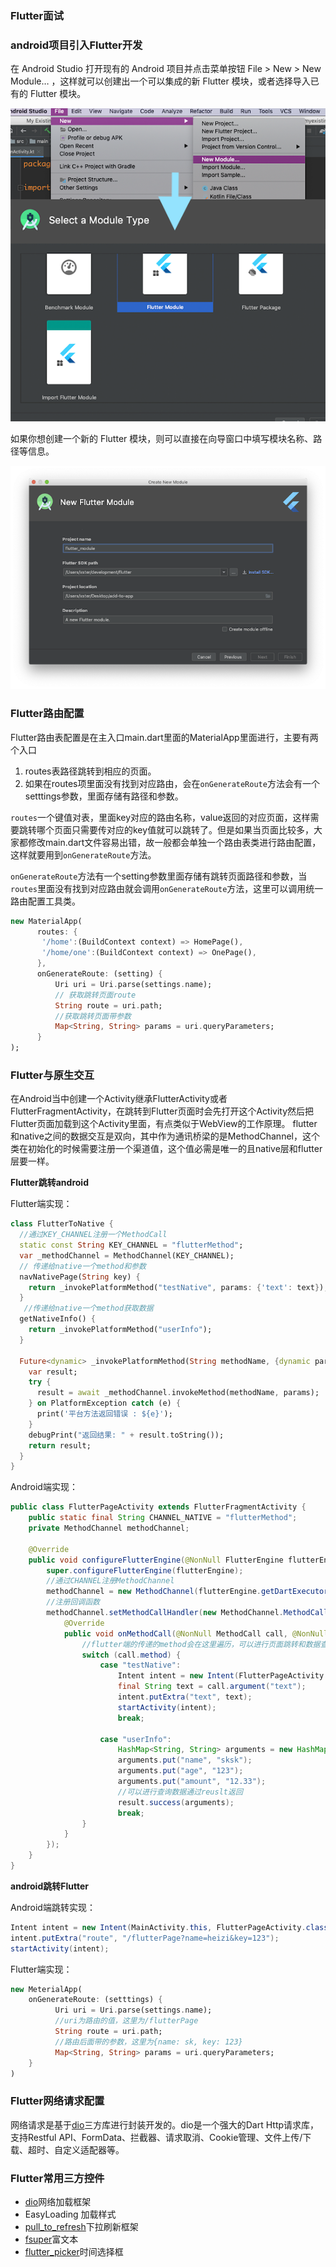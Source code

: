 ### Flutter面试



### android项目引入Flutter开发

在 Android Studio 打开现有的 Android 项目并点击菜单按钮 File > New > New Module… ，这样就可以创建出一个可以集成的新 Flutter 模块，或者选择导入已有的 Flutter 模块。

![](..\images\引入flutter项目1.png)

如果你想创建一个新的 Flutter 模块，则可以直接在向导窗口中填写模块名称、路径等信息。

![](..\images\引入flutter项目2.png)



### Flutter路由配置

Flutter路由表配置是在主入口main.dart里面的MaterialApp里面进行，主要有两个入口
1.  routes表路径跳转到相应的页面。
2.  如果在routes项里面没有找到对应路由，会在`onGenerateRoute`方法会有一个setttings参数，里面存储有路径和参数。

`routes`一个键值对表，里面key对应的路由名称，value返回的对应页面，这样需要跳转哪个页面只需要传对应的key值就可以跳转了。但是如果当页面比较多，大家都修改main.dart文件容易出错，故一般都会单独一个路由表类进行路由配置，这样就要用到`onGenerateRoute`方法。

`onGenerateRoute`方法有一个setting参数里面存储有跳转页面路径和参数，当`routes`里面没有找到对应路由就会调用`onGenerateRoute`方法，这里可以调用统一路由配置工具类。

```dart
new MaterialApp(
      routes: {
       '/home':(BuildContext context) => HomePage(),
       '/home/one':(BuildContext context) => OnePage(),
      },
      onGenerateRoute: (setting) {
          Uri uri = Uri.parse(settings.name);
          // 获取跳转页面route
          String route = uri.path;
          //获取跳转页面带参数
          Map<String, String> params = uri.queryParameters;
      }
);
```

### Flutter与原生交互

在Android当中创建一个Activity继承FlutterActivity或者FlutterFragmentActivity，在跳转到Flutter页面时会先打开这个Activity然后把Flutter页面加载到这个Activity里面，有点类似于WebView的工作原理。
flutter和native之间的数据交互是双向，其中作为通讯桥梁的是MethodChannel，这个类在初始化的时候需要注册一个渠道值，这个值必需是唯一的且native层和flutter层要一样。

**Flutter跳转android**

Flutter端实现：

````dart
class FlutterToNative {
  //通过KEY_CHANNEL注册一个MethodCall
  static const String KEY_CHANNEL = "flutterMethod";
  var _methodChannel = MethodChannel(KEY_CHANNEL);
  // 传递给native一个method和参数
  navNativePage(String key) {
    return _invokePlatformMethod("testNative", params: {'text': text});
  }
   //传递给native一个method获取数据
  getNativeInfo() {
    return _invokePlatformMethod("userInfo");
  }

  Future<dynamic> _invokePlatformMethod(String methodName, {dynamic params}) async {
    var result;
    try {
      result = await _methodChannel.invokeMethod(methodName, params);
    } on PlatformException catch (e) {
      print('平台方法返回错误 : ${e}');
    }
    debugPrint("返回结果: " + result.toString());
    return result;
  }
}
````

Android端实现：

````java
public class FlutterPageActivity extends FlutterFragmentActivity {
    public static final String CHANNEL_NATIVE = "flutterMethod";
    private MethodChannel methodChannel;

    @Override
    public void configureFlutterEngine(@NonNull FlutterEngine flutterEngine) {
        super.configureFlutterEngine(flutterEngine);
        //通过CHANNEL注册MethodChannel
        methodChannel = new MethodChannel(flutterEngine.getDartExecutor(), CHANNEL_NATIVE);
        //注册回调函数
        methodChannel.setMethodCallHandler(new MethodChannel.MethodCallHandler() {
            @Override
            public void onMethodCall(@NonNull MethodCall call, @NonNull MethodChannel.Result result) {
            	//flutter端的传递的method会在这里遍历，可以进行页面跳转和数据查询
                switch (call.method) {
                    case "testNative":
                        Intent intent = new Intent(FlutterPageActivity.this, ToNativeActivity.class);
                        final String text = call.argument("text");
                        intent.putExtra("text", text);
                        startActivity(intent);
                        break;

                    case "userInfo":
                        HashMap<String, String> arguments = new HashMap<String, String>();
                        arguments.put("name", "sksk");
                        arguments.put("age", "123");
                        arguments.put("amount", "12.33");
         				//可以进行查询数据通过reuslt返回
                        result.success(arguments);
                        break;
                }
            }
        });
    }
}
````



**android跳转Flutter**

Android端跳转实现：

````java
Intent intent = new Intent(MainActivity.this, FlutterPageActivity.class);
intent.putExtra("route", "/flutterPage?name=heizi&key=123");
startActivity(intent);
````

Flutter端实现：

```dart
new MeterialApp(
    onGenerateRoute: (setttings) {
          Uri uri = Uri.parse(settings.name);
          //uri为路由的值，这里为/flutterPage
          String route = uri.path;
          //路由后面带的参数，这里为{name: sk, key: 123}
          Map<String, String> params = uri.queryParameters;
    }
)
```



### Flutter网络请求配置

网络请求是基于[dio](https://github.com/flutterchina/dio/blob/master/README-ZH.md)三方库进行封装开发的。dio是一个强大的Dart Http请求库，支持Restful API、FormData、拦截器、请求取消、Cookie管理、文件上传/下载、超时、自定义适配器等。

### Flutter常用三方控件

* [dio](https://github.com/flutterchina/dio/blob/master/README-ZH.md)网络加载框架
* EasyLoading 加载样式
* [pull_to_refresh](https://github.com/peng8350/flutter_pulltorefresh/blob/master/README_CN.md)下拉刷新框架
* [fsuper](https://github.com/Fliggy-Mobile/fsuper/blob/master/README_CN.md)富文本
* [flutter_picker](https://github.com/yangyxd/flutter_picker)时间选择框